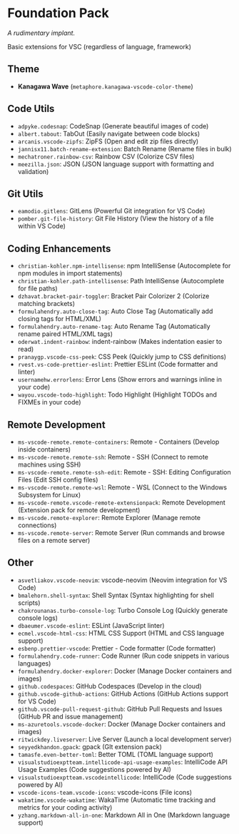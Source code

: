 # Foundation Pack

*A rudimentary implant.*

Basic extensions for VSC (regardless of language, framework)

## Theme

- **Kanagawa Wave** (`metaphore.kanagawa-vscode-color-theme`)

## Code Utils
  - `adpyke.codesnap`: CodeSnap (Generate beautiful images of code)
  - `albert.tabout`: TabOut (Easily navigate between code blocks)
  - `arcanis.vscode-zipfs`: ZipFS (Open and edit zip files directly)
  - `jannisx11.batch-rename-extension`: Batch Rename (Rename files in bulk)
  - `mechatroner.rainbow-csv`: Rainbow CSV (Colorize CSV files)
  - `meezilla.json`: JSON (JSON language support with formatting and validation)

## Git Utils
  - `eamodio.gitlens`: GitLens (Powerful Git integration for VS Code)
  - `pomber.git-file-history`: Git File History (View the history of a file within VS Code)

## Coding Enhancements
  - `christian-kohler.npm-intellisense`: npm IntelliSense (Autocomplete for npm modules in import statements)
  - `christian-kohler.path-intellisense`: Path IntelliSense (Autocomplete for file paths)
  - `dzhavat.bracket-pair-toggler`: Bracket Pair Colorizer 2 (Colorize matching brackets)
  - `formulahendry.auto-close-tag`: Auto Close Tag (Automatically add closing tags for HTML/XML)
  - `formulahendry.auto-rename-tag`: Auto Rename Tag (Automatically rename paired HTML/XML tags)
  - `oderwat.indent-rainbow`: indent-rainbow (Makes indentation easier to read)
  - `pranaygp.vscode-css-peek`: CSS Peek (Quickly jump to CSS definitions)
  - `rvest.vs-code-prettier-eslint`: Prettier ESLint (Code formatter and linter)
  - `usernamehw.errorlens`: Error Lens (Show errors and warnings inline in your code)
  - `wayou.vscode-todo-highlight`: Todo Highlight (Highlight TODOs and FIXMEs in your code)

## Remote Development
  - `ms-vscode-remote.remote-containers`: Remote - Containers (Develop inside containers)
  - `ms-vscode-remote.remote-ssh`: Remote - SSH (Connect to remote machines using SSH)
  - `ms-vscode-remote.remote-ssh-edit`: Remote - SSH: Editing Configuration Files (Edit SSH config files)
  - `ms-vscode-remote.remote-wsl`: Remote - WSL (Connect to the Windows Subsystem for Linux)
  - `ms-vscode-remote.vscode-remote-extensionpack`: Remote Development (Extension pack for remote development)
  - `ms-vscode.remote-explorer`: Remote Explorer (Manage remote connections)
  - `ms-vscode.remote-server`: Remote Server (Run commands and browse files on a remote server)

## Other
  - `asvetliakov.vscode-neovim`: vscode-neovim (Neovim integration for VS Code)
  - `bmalehorn.shell-syntax`: Shell Syntax (Syntax highlighting for shell scripts)
  - `chakrounanas.turbo-console-log`: Turbo Console Log (Quickly generate console logs)
  - `dbaeumer.vscode-eslint`: ESLint (JavaScript linter)
  - `ecmel.vscode-html-css`: HTML CSS Support (HTML and CSS language support)
  - `esbenp.prettier-vscode`: Prettier - Code formatter (Code formatter)
  - `formulahendry.code-runner`: Code Runner (Run code snippets in various languages)
  - `formulahendry.docker-explorer`: Docker (Manage Docker containers and images)
  - `github.codespaces`: GitHub Codespaces (Develop in the cloud)
  - `github.vscode-github-actions`: GitHub Actions (GitHub Actions support for VS Code)
  - `github.vscode-pull-request-github`: GitHub Pull Requests and Issues (GitHub PR and issue management)
  - `ms-azuretools.vscode-docker`: Docker (Manage Docker containers and images)
  - `ritwickdey.liveserver`: Live Server (Launch a local development server)
  - `seyyedkhandon.gpack`: gpack (GIt extension pack)
  - `tamasfe.even-better-toml`: Better TOML (TOML language support)
  - `visualstudioexptteam.intellicode-api-usage-examples`: IntelliCode API Usage Examples (Code suggestions powered by AI)
  - `visualstudioexptteam.vscodeintellicode`: IntelliCode (Code suggestions powered by AI)
  - `vscode-icons-team.vscode-icons`: vscode-icons (File icons)
  - `wakatime.vscode-wakatime`: WakaTime (Automatic time tracking and metrics for your coding activity)
  - `yzhang.markdown-all-in-one`: Markdown All in One (Markdown language support)